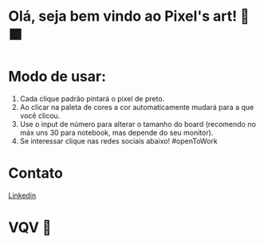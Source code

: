 # Olá, seja bem vindo ao Pixel's art! 🔳🟧

# Modo de usar:
1. Cada clique padrão pintará o pixel de preto.
2. Ao clicar na paleta de cores a cor automaticamente mudará para a que você clicou.
3. Use o input de número para alterar o tamanho do board (recomendo no máx uns 30 para notebook, mas depende do seu monitor).
4. Se interessar clique nas redes sociais abaixo! #openToWork

# Contato
[Linkedin](https://www.linkedin.com/in/alissonooliveira/)

# VQV 🎯

